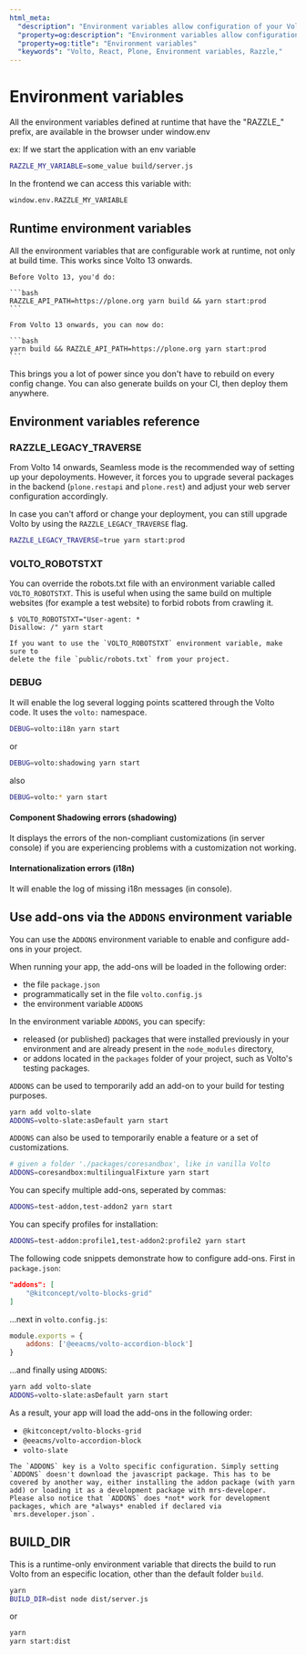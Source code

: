 ```yaml
---
html_meta:
  "description": "Environment variables allow configuration of your Volto application at runtime."
  "property=og:description": "Environment variables allow configuration of your Volto application at runtime."
  "property=og:title": "Environment variables"
  "keywords": "Volto, React, Plone, Environment variables, Razzle,"
---
```


# Environment variables

All the environment variables defined at runtime that have the "RAZZLE_" prefix, are available in the browser under window.env

ex:
If we start the application with an env variable

```bash
RAZZLE_MY_VARIABLE=some_value build/server.js
```

In the frontend we can access this variable with:

```bash
window.env.RAZZLE_MY_VARIABLE
```

## Runtime environment variables

All the environment variables that are configurable work at runtime, not only at build time. This works since Volto 13 onwards.

````{note}
Before Volto 13, you'd do:

```bash
RAZZLE_API_PATH=https://plone.org yarn build && yarn start:prod
```

From Volto 13 onwards, you can now do:

```bash
yarn build && RAZZLE_API_PATH=https://plone.org yarn start:prod
```
````

This brings you a lot of power since you don't have to rebuild on every config change. You can also generate builds on your CI, then deploy them anywhere.


## Environment variables reference

### RAZZLE_LEGACY_TRAVERSE

From Volto 14 onwards, Seamless mode is the recommended way of setting up your depoloyments. However, it forces you to upgrade several packages in the backend (`plone.restapi` and `plone.rest`) and adjust your web server configuration accordingly.

In case you can't afford or change your deployment, you can still upgrade Volto by using the `RAZZLE_LEGACY_TRAVERSE` flag.

```bash
RAZZLE_LEGACY_TRAVERSE=true yarn start:prod
```

### VOLTO_ROBOTSTXT

You can override the robots.txt file with an environment variable called
`VOLTO_ROBOTSTXT`. This is useful when using the same build on multiple
websites (for example a test website) to forbid robots from crawling it.

```
$ VOLTO_ROBOTSTXT="User-agent: *
Disallow: /" yarn start
```

```{note}
If you want to use the `VOLTO_ROBOTSTXT` environment variable, make sure to
delete the file `public/robots.txt` from your project.
```

### DEBUG

It will enable the log several logging points scattered through the Volto code. It uses the `volto:` namespace.

```bash
DEBUG=volto:i18n yarn start
```

or

```bash
DEBUG=volto:shadowing yarn start
```

also

```bash
DEBUG=volto:* yarn start
```

#### Component Shadowing errors (shadowing)

It displays the errors of the non-compliant customizations (in server console) if you are experiencing problems with a customization not working.

#### Internationalization errors (i18n)

It will enable the log of missing i18n messages (in console).

## Use add-ons via the `ADDONS` environment variable

You can use the `ADDONS` environment variable to enable and configure add-ons in your project.

When running your app, the add-ons will be loaded in the following order:

- the file `package.json`
- programmatically set in the file `volto.config.js`
- the environment variable `ADDONS`

In the environment variable `ADDONS`, you can specify:

- released (or published) packages that were installed previously in your environment and are already present in the `node_modules` directory,
- or addons located in the `packages` folder of your project, such as Volto's testing packages.

`ADDONS` can be used to temporarily add an add-on to your build for testing purposes.

```bash
yarn add volto-slate
ADDONS=volto-slate:asDefault yarn start
```

`ADDONS` can also be used to temporarily enable a feature or a set of customizations.

```bash
# given a folder './packages/coresandbox', like in vanilla Volto
ADDONS=coresandbox:multilingualFixture yarn start
```

You can specify multiple add-ons, seperated by commas:

```bash
ADDONS=test-addon,test-addon2 yarn start
```

You can specify profiles for installation:

```bash
ADDONS=test-addon:profile1,test-addon2:profile2 yarn start
```

The following code snippets demonstrate how to configure add-ons.
First in `package.json`:

```json
"addons": [
    "@kitconcept/volto-blocks-grid"
]
```

...next in `volto.config.js`:

```js
module.exports = {
    addons: ['@eeacms/volto-accordion-block']
}
```

...and finally using `ADDONS`:

```bash
yarn add volto-slate
ADDONS=volto-slate:asDefault yarn start
```

As a result, your app will load the add-ons in the following order:

- `@kitconcept/volto-blocks-grid`
- `@eeacms/volto-accordion-block`
- `volto-slate`

```{important}
The `ADDONS` key is a Volto specific configuration. Simply setting `ADDONS` doesn't download the javascript package. This has to be covered by another way, either installing the addon package (with yarn add) or loading it as a development package with mrs-developer.
Please also notice that `ADDONS` does *not* work for development packages, which are *always* enabled if declared via `mrs.developer.json`.
```

## BUILD_DIR

This is a runtime-only environment variable that directs the build to run Volto from an especific location, other than the default folder `build`.

```bash
yarn
BUILD_DIR=dist node dist/server.js
```

or

```bash
yarn
yarn start:dist
```
